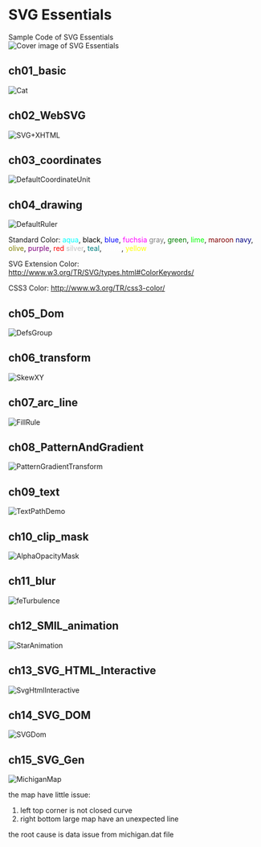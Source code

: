 # SVG Essentials

Sample Code of SVG Essentials  
![Cover image of SVG Essentials](http://akamaicovers.oreilly.com/images/0636920032335/lrg.jpg)

## ch01_basic

![Cat](ch01_basic/Cat.svg)

## ch02_WebSVG

![SVG+XHTML](ch02_WebSVG/foreign_obj.svg)

## ch03_coordinates

![DefaultCoordinateUnit](ch03_coordinates/2_aspect_ratio_slice.svg)

## ch04_drawing

![DefaultRuler](ch04_drawing/0_default_ruler.svg)

Standard Color:
<span style="color:aqua;">aqua</span>, <span style="color:black;">black</span>, <span style="color:blue;">blue</span>, <span style="color:fuchsia;">fuchsia</span>
<span style="color:gray;">gray</span>, <span style="color:green;">green</span>, <span style="color:lime;">lime</span>, <span style="color:maroon;">maroon</span>
<span style="color:navy;">navy</span>, <span style="color:olive;">olive</span>, <span style="color:purple;">purple</span>, <span style="color:red;">red</span>
<span style="color:silver;">silver</span>, <span style="color:teal;">teal</span>, <span style="color:white;">white</span>, <span style="color:yellow;">yellow</span>

SVG Extension Color:
http://www.w3.org/TR/SVG/types.html#ColorKeywords/

CSS3 Color:
http://www.w3.org/TR/css3-color/

## ch05_Dom

![DefsGroup](ch05_Dom/3_group_defs.svg)

## ch06_transform

![SkewXY](ch06_transform/7_skew.svg)

## ch07_arc_line

![FillRule](ch07_path/4_filling_rule.svg)

## ch08_PatternAndGradient

![PatternGradientTransform](ch08_PatternAndGradient/4_pattern_gradient_transform.svg)

## ch09_text

![TextPathDemo](ch09_text/5_demo.svg)

## ch10_clip_mask

<!--
![ClipMaskImage](ch10_clip_mask/3_clip_mask_demo_2.svg)
-->
![AlphaOpacityMask](ch10_clip_mask/2_alpha_opacity_mask.svg)

## ch11_blur

![feTurbulence](ch11_blur/13_feTurbulence.svg)

## ch12_SMIL_animation

![StarAnimation](ch12_SMIL/10_keyframes_css.svg)

## ch13_SVG_HTML_Interactive

![SvgHtmlInteractive](ch13_interactive/3_trigger_SMIL.svg)

## ch14_SVG_DOM

![SVGDom](ch14_SVG_DOM/2_color.svg)

## ch15_SVG_Gen

![MichiganMap](ch15_SVG_Gen/michigan.svg)  

the map have little issue:

1. left top corner is not closed curve
2. right bottom large map have an unexpected line

the root cause is data issue from michigan.dat file
